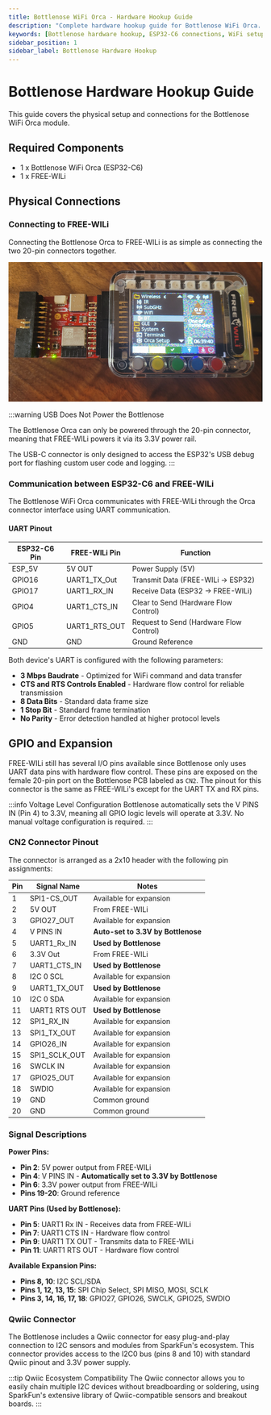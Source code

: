 ```yaml
---
title: Bottlenose WiFi Orca - Hardware Hookup Guide
description: "Complete hardware hookup guide for Bottlenose WiFi Orca. Learn how to connect power, configure WiFi, and interface with FREE-WILi modules."
keywords: [Bottlenose hardware hookup, ESP32-C6 connections, WiFi setup, USB-C, FREE-WILi Orca connection, hardware setup guide]
sidebar_position: 1
sidebar_label: Bottlenose Hardware Hookup
---
```


# Bottlenose Hardware Hookup Guide

This guide covers the physical setup and connections for the Bottlenose WiFi Orca module.

## Required Components

- 1 x Bottlenose WiFi Orca (ESP32-C6)
- 1 x FREE-WILi

## Physical Connections

### Connecting to FREE-WILi

Connecting the Bottlenose Orca to FREE-WILi is as simple as connecting the two 20-pin connectors together.

![bottlenose-hardware-connection](../../assets/bottlenose-hardware-connection.png "bottlenose-hardware-connection")

:::warning USB Does Not Power the Bottlenose

The Bottlenose Orca can only be powered through the 20-pin connector, meaning that FREE-WILi powers it via its 3.3V power rail.

The USB-C connector is only designed to access the ESP32's USB debug port for flashing custom user code and logging.
:::

### Communication between ESP32-C6 and FREE-WILi

The Bottlenose WiFi Orca communicates with FREE-WILi through the Orca connector interface using UART communication.

#### UART Pinout

| ESP32-C6 Pin | FREE-WILi Pin    | Function                               |
|--------------|------------------|----------------------------------------|
| ESP_5V       | 5V OUT           | Power Supply (5V)                      |
| GPIO16       | UART1_TX_Out     | Transmit Data (FREE-WILi → ESP32)      |
| GPIO17       | UART1_RX_IN      | Receive Data (ESP32 → FREE-WILi)       |
| GPIO4        | UART1_CTS_IN     | Clear to Send (Hardware Flow Control)  |
| GPIO5        | UART1_RTS_OUT    | Request to Send (Hardware Flow Control)|
| GND          | GND              | Ground Reference                       |

Both device's UART is configured with the following parameters:

- **3 Mbps Baudrate** - Optimized for WiFi command and data transfer
- **CTS and RTS Controls Enabled** - Hardware flow control for reliable transmission
- **8 Data Bits** - Standard data frame size
- **1 Stop Bit** - Standard frame termination
- **No Parity** - Error detection handled at higher protocol levels

## GPIO and Expansion

FREE-WILi still has several I/O pins available since Bottlenose only uses UART data pins with hardware flow control. These pins are exposed on the female 20-pin port on the Bottlenose PCB labeled as `CN2`. The pinout for this connector is the same as FREE-WILi's except for the UART TX and RX pins.

:::info Voltage Level Configuration
Bottlenose automatically sets the V PINS IN (Pin 4) to 3.3V, meaning all GPIO logic levels will operate at 3.3V. No manual voltage configuration is required.
:::

### CN2 Connector Pinout

The connector is arranged as a 2x10 header with the following pin assignments:

| Pin | Signal Name         | Notes                           |
|-----|---------------------|---------------------------------|
| 1   | SPI1-CS_OUT | Available for expansion         |
| 2   | 5V OUT              | From FREE-WILi                 |
| 3   | GPIO27_OUT          | Available for expansion         |
| 4   | V PINS IN           | **Auto-set to 3.3V by Bottlenose** |
| 5   | UART1_Rx_IN         | **Used by Bottlenose**          |
| 6   | 3.3V Out            | From FREE-WILi                 |
| 7   | UART1_CTS_IN        | **Used by Bottlenose**          |
| 8   | I2C 0 SCL            | Available for expansion         |
| 9   | UART1_TX_OUT        | **Used by Bottlenose**          |
| 10  | I2C 0 SDA            | Available for expansion         |
| 11  | UART1 RTS OUT       | **Used by Bottlenose**          |
| 12  | SPI1_RX_IN          | Available for expansion         |
| 13  | SPI1_TX_OUT         | Available for expansion         |
| 14  | GPIO26_IN          | Available for expansion         |
| 15  | SPI1_SCLK_OUT       | Available for expansion         |
| 16  | SWCLK IN            | Available for expansion         |
| 17  | GPIO25_OUT          | Available for expansion         |
| 18  | SWDIO               | Available for expansion         |
| 19  | GND                 | Common ground                   |
| 20  | GND                 | Common ground                   |

### Signal Descriptions

**Power Pins:**
- **Pin 2**: 5V power output from FREE-WILi
- **Pin 4**: V PINS IN - **Automatically set to 3.3V by Bottlenose**
- **Pin 6**: 3.3V power output from FREE-WILi  
- **Pins 19-20**: Ground reference

**UART Pins (Used by Bottlenose):**
- **Pin 5**: UART1 Rx IN - Receives data from FREE-WILi
- **Pin 7**: UART1 CTS IN - Hardware flow control
- **Pin 9**: UART1 TX OUT - Transmits data to FREE-WILi  
- **Pin 11**: UART1 RTS OUT - Hardware flow control

**Available Expansion Pins:**
- **Pins 8, 10**: I2C SCL/SDA
- **Pins 1, 12, 13, 15**: SPI Chip Select, SPI MISO, MOSI, SCLK
- **Pins 3, 14, 16, 17, 18**: GPIO27, GPIO26, SWCLK, GPIO25, SWDIO

### Qwiic Connector

The Bottlenose includes a Qwiic connector for easy plug-and-play connection to I2C sensors and modules from SparkFun's ecosystem. This connector provides access to the I2C0 bus (pins 8 and 10) with standard Qwiic pinout and 3.3V power supply.

:::tip Qwiic Ecosystem Compatibility
The Qwiic connector allows you to easily chain multiple I2C devices without breadboarding or soldering, using SparkFun's extensive library of Qwiic-compatible sensors and breakout boards.
:::